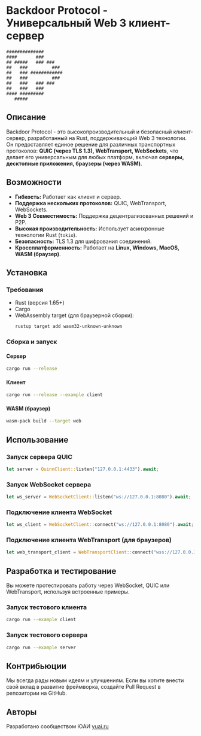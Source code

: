 # Backdoor Protocol - Универсальный Web 3 клиент-сервер
```
##############       
####       ###       
## #####   ### ###   
##   ###         ### 
##   ### ############
##   ###         ### 
##   ###   ### ###   
##   ###   ###       
#### #########       
   #####     
```

## Описание

Backdoor Protocol - это высокопроизводительный и безопасный клиент-сервер, разработанный на Rust, поддерживающий Web 3 технологии. Он предоставляет единое решение для различных транспортных протоколов: **QUIC (через TLS 1.3), WebTransport, WebSockets**, что делает его универсальным для любых платформ, включая **серверы, десктопные приложения, браузеры (через WASM)**.

## Возможности

- **Гибкость:** Работает как клиент и сервер.
- **Поддержка нескольких протоколов:** QUIC, WebTransport, WebSockets.
- **Web 3 Совместимость:** Поддержка децентрализованных решений и P2P.
- **Высокая производительность:** Использует асинхронные технологии Rust (`tokio`).
- **Безопасность:** TLS 1.3 для шифрования соединений.
- **Кроссплатформенность:** Работает на **Linux, Windows, MacOS, WASM (браузер)**.

## Установка

### Требования

- Rust (версия 1.65+)
- Cargo
- WebAssembly target (для браузерной сборки):
  ```sh
  rustup target add wasm32-unknown-unknown
  ```

### Сборка и запуск

#### Сервер

```sh
cargo run --release
```

#### Клиент

```sh
cargo run --release --example client
```

#### WASM (браузер)

```sh
wasm-pack build --target web
```

## Использование

### Запуск сервера QUIC

```rust
let server = QuinnClient::listen("127.0.0.1:4433").await;
```

### Запуск WebSocket сервера

```rust
let ws_server = WebSocketClient::listen("ws://127.0.0.1:8080").await;
```

### Подключение клиента WebSocket

```rust
let ws_client = WebSocketClient::connect("ws://127.0.0.1:8080").await;
```

### Подключение клиента WebTransport (для браузеров)

```rust
let web_transport_client = WebTransportClient::connect("wss://127.0.0.1:4433").await;
```

## Разработка и тестирование

Вы можете протестировать работу через WebSocket, QUIC или WebTransport, используя встроенные примеры.

### Запуск тестового клиента

```sh
cargo run --example client
```

### Запуск тестового сервера

```sh
cargo run --example server
```
## Контрибьюции

Мы всегда рады новым идеям и улучшениям. Если вы хотите внести свой вклад в развитие фреймворка, создайте Pull Request в репозитории на GitHub.

## Авторы

Разработано сообществом ЮАИ [yuai.ru](https://yuai.ru) 
